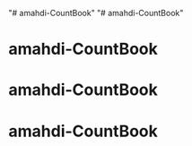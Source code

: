 "# amahdi-CountBook" 
"# amahdi-CountBook" 
# amahdi-CountBook
# amahdi-CountBook
# amahdi-CountBook
